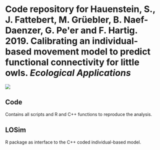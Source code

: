 # Code repository for Hauenstein, S., J. Fattebert, M. Gr&uuml;ebler, B. Naef-Daenzer, G. Pe'er and F. Hartig. 2019. Calibrating an individual-based movement model to predict functional connectivity for little owls. *Ecological Applications* 

![](https://zenodo.org/badge/DOI/10.5281/zenodo.2557419.svg)

## Code
Contains all scripts and R and C++ functions to reproduce the analysis.

## LOSim
R package as interface to the C++ coded individual-based model.

